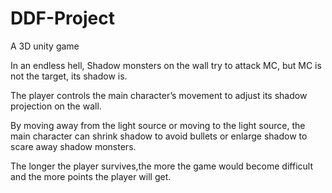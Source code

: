 # DDF-Project
A 3D unity game 

In an endless hell, Shadow monsters on the wall try to attack MC, but MC is not the target, its shadow is. 

The player controls the main character’s movement to adjust its shadow projection on the wall. 

By moving away from the light source or moving to the light source, the main character can shrink shadow to avoid bullets or enlarge shadow to scare away shadow monsters.

The longer the player survives,the more the game would become difficult and  the more points the player will get.
